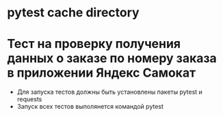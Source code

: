 # pytest cache directory #

# Тест на проверку получения данных о заказе по номеру заказа в приложении Яндекс Самокат
- Для запуска тестов должны быть установлены пакеты pytest и requests
- Запуск всех тестов выполянется командой pytest
